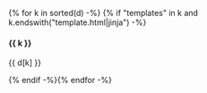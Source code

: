 {% for k in sorted(d) -%}
{% if "templates" in k and  k.endswith("template.html|jinja") -%}

#### {{ k }}

{{ d[k] }}

{% endif -%}{% endfor -%}

